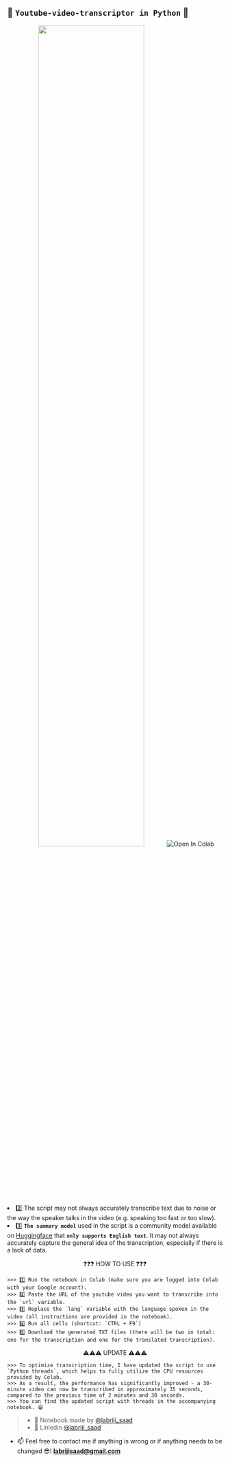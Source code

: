 ## 🎥 `Youtube-video-transcriptor in Python` 🐍
<p align="center">
  <img src="https://user-images.githubusercontent.com/74627083/181471696-3de07398-b0d3-4a78-9fb9-06c49528b5c6.png" width="70%/>
</p>

- 🎯 In this project, I developed a script in Python that uses Google's speech-to-text technology to transcribe audio from YouTube videos.
- ⚠️ Please note the following before using the script:
  - 1️⃣ **`The script is intended to be run on Google Colaboratory!`**  <a href="https://colab.research.google.com/github/labrijisaad/Youtube-video-transcriptor" target="_parent"><img src="https://colab.research.google.com/assets/colab-badge.svg" alt="Open In Colab"/></a>
  - 2️⃣ The script may not always accurately transcribe text due to noise or the way the speaker talks in the video (e.g. speaking too fast or too slow).
  - 3️⃣ **`The summary model`** used in the script is a community model available on [Huggingface](https://huggingface.co/) that **`only supports English text`**. It may not always accurately capture the general idea of the transcription, especially if there is a lack of data.
 

<p align="center">❓❓❓ HOW TO USE ❓❓❓</p>

```
>>> 1️⃣ Run the notebook in Colab (make sure you are logged into Colab with your Google account).
>>> 2️⃣ Paste the URL of the youtube video you want to transcribe into the `url` variable.
>>> 3️⃣ Replace the `lang` variable with the language spoken in the video (all instructions are provided in the notebook).
>>> 4️⃣ Run all cells (shortcut: `CTRL + F9`)
>>> 5️⃣ Download the generated TXT files (there will be two in total: one for the transcription and one for the translated transcription).
```

<p align="center">⚠️⚠️⚠️ UPDATE ⚠️⚠️⚠️</p>

```
>>> To optimize transcription time, I have updated the script to use `Python threads`, which helps to fully utilize the CPU resources provided by Colab. 
>>> As a result, the performance has significantly improved - a 30-minute video can now be transcribed in approximately 35 seconds, compared to the previous time of 2 minutes and 30 seconds. 
>>> You can find the updated script with threads in the accompanying notebook. 😁
```

> - 🙌 Notebook made by [@labriji_saad](https://github.com/labrijisaad)
> - 🔗 Linledin [@labriji_saad](https://www.linkedin.com/in/labrijisaad/)
- 📫 Feel free to contact me if anything is wrong or if anything needs to be changed 😎!  **labrijisaad@gmail.com**
